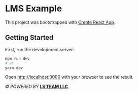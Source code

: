 # LMS Example

This project was bootstrapped with [Create React App](https://github.com/facebook/create-react-app).

## Getting Started

First, run the development server:

```bash
npm run dev
# or
yarn dev
```

Open [http://localhost:3000](http://localhost:3000) with your browser to see the result.

_&copy; POWERED BY_ **[LS TEAM LLC](https://ls.team)**.
